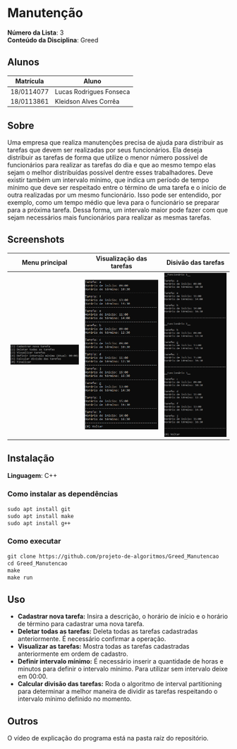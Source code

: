 # Manutenção

**Número da Lista**: 3<br>
**Conteúdo da Disciplina**: Greed<br>

## Alunos
|Matrícula | Aluno |
| -- | -- |
| 18/0114077  | Lucas Rodrigues Fonseca |
| 18/0113861  | Kleidson Alves Corrêa |

## Sobre 
Uma empresa que realiza manutenções precisa de ajuda para distribuir as tarefas que devem ser realizadas por seus funcionários. Ela deseja distribuir as tarefas de forma que utilize o menor número possível de funcionários para realizar as tarefas do dia e que ao mesmo tempo elas sejam o melhor distribuídas possível dentre esses trabalhadores. Deve existir também um intervalo mínimo, que indica um período de tempo mínimo que deve ser respeitado entre o término de uma tarefa e o início de outra realizadas por um mesmo funcionário. Isso pode ser entendido, por exemplo, como um tempo médio que leva para o funcionário se preparar para a próxima tarefa. Dessa forma, um intervalo maior pode fazer com que sejam necessários mais funcionários para realizar as mesmas tarefas.

## Screenshots
| Menu principal | Visualização das tarefas | Disivão das tarefas |
| :-: | :-: | :-: |
| ![](img/menu_principal.png) | ![](img/lista_tarefas.png) | ![](img/interval_partitioning.png) |

## Instalação 
**Linguagem**: C++<br>

### Como instalar as dependências
```
sudo apt install git
sudo apt install make
sudo apt install g++
```

### Como executar
```
git clone https://github.com/projeto-de-algoritmos/Greed_Manutencao
cd Greed_Manutencao
make
make run
```

## Uso 
- **Cadastrar nova tarefa:** Insira a descrição, o horário de início e o horário de término para cadastrar uma nova tarefa.
- **Deletar todas as tarefas:** Deleta todas as tarefas cadastradas anteriormente. É necessário confirmar a operação.
- **Visualizar as tarefas:** Mostra todas as tarefas cadastradas anteriormente em ordem de cadastro.
- **Definir intervalo mínimo:** É necessário inserir a quantidade de horas e minutos para definir o intervalo mínimo. Para utilizar sem intervalo deixe em 00:00.
- **Calcular divisão das tarefas:** Roda o algoritmo de interval partitioning para determinar a melhor maneira de dividir as tarefas respeitando o intervalo mínimo definido no momento.

## Outros 
O vídeo de explicação do programa está na pasta raíz do repositório.
